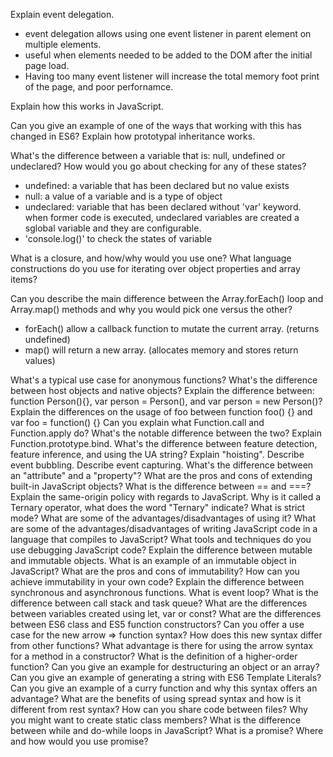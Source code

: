 Explain event delegation.

- event delegation allows using one event listener in parent element on multiple elements. 
- useful when elements needed to be added to the DOM after the initial page load. 
- Having too many event listener will increase the total memory foot print of the page, and poor perfornamce. 

Explain how this works in JavaScript.


Can you give an example of one of the ways that working with this has changed in ES6?
Explain how prototypal inheritance works.

What's the difference between a variable that is: null, undefined or undeclared?
How would you go about checking for any of these states?
- undefined: a variable that has been declared but no value exists
- null: a value of a variable and is a type of object
- undeclared: variable that has been declared without 'var' keyword. when former code is executed, undeclared variables are created a sglobal variable and they are configurable. 
- 'console.log()' to check the states of variable 


What is a closure, and how/why would you use one?
What language constructions do you use for iterating over object properties and array items?

Can you describe the main difference between the Array.forEach() loop and Array.map() 
methods and why you would pick one versus the other?
- forEach() allow a callback function to mutate the current array. (returns undefined)
- map() will return a new array. (allocates memory and stores return values)

What's a typical use case for anonymous functions?
What's the difference between host objects and native objects?
Explain the difference between: function Person(){}, var person = Person(), and var person = new Person()?
Explain the differences on the usage of foo between function foo() {} and var foo = function() {}
Can you explain what Function.call and Function.apply do? What's the notable difference between the two?
Explain Function.prototype.bind.
What's the difference between feature detection, feature inference, and using the UA string?
Explain "hoisting".
Describe event bubbling.
Describe event capturing.
What's the difference between an "attribute" and a "property"?
What are the pros and cons of extending built-in JavaScript objects?
What is the difference between == and ===?
Explain the same-origin policy with regards to JavaScript.
Why is it called a Ternary operator, what does the word "Ternary" indicate?
What is strict mode? What are some of the advantages/disadvantages of using it?
What are some of the advantages/disadvantages of writing JavaScript code in a language that compiles to JavaScript?
What tools and techniques do you use debugging JavaScript code?
Explain the difference between mutable and immutable objects.
What is an example of an immutable object in JavaScript?
What are the pros and cons of immutability?
How can you achieve immutability in your own code?
Explain the difference between synchronous and asynchronous functions.
What is event loop?
What is the difference between call stack and task queue?
What are the differences between variables created using let, var or const?
What are the differences between ES6 class and ES5 function constructors?
Can you offer a use case for the new arrow => function syntax? How does this new syntax differ from other functions?
What advantage is there for using the arrow syntax for a method in a constructor?
What is the definition of a higher-order function?
Can you give an example for destructuring an object or an array?
Can you give an example of generating a string with ES6 Template Literals?
Can you give an example of a curry function and why this syntax offers an advantage?
What are the benefits of using spread syntax and how is it different from rest syntax?
How can you share code between files?
Why you might want to create static class members?
What is the difference between while and do-while loops in JavaScript?
What is a promise? Where and how would you use promise?